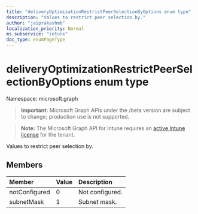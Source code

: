 ```yaml
---
title: "deliveryOptimizationRestrictPeerSelectionByOptions enum type"
description: "Values to restrict peer selection by."
author: "jaiprakashmb"
localization_priority: Normal
ms.subservice: "intune"
doc_type: enumPageType
---
```


# deliveryOptimizationRestrictPeerSelectionByOptions enum type

Namespace: microsoft.graph
> **Important:** Microsoft Graph APIs under the /beta version are subject to change; production use is not supported.

> **Note:** The Microsoft Graph API for Intune requires an [active Intune license](https://go.microsoft.com/fwlink/?linkid=839381) for the tenant.


Values to restrict peer selection by.

## Members
|Member|Value|Description|
|:---|:---|:---|
|notConfigured|0|Not configured.|
|subnetMask|1|Subnet mask.|

